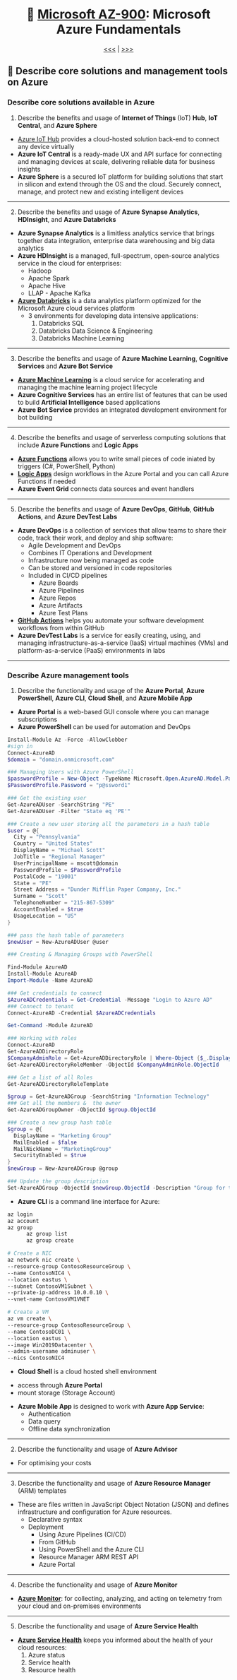 <div align="center">
      
# 🧱 [Microsoft AZ-900](az-900-index.md): Microsoft Azure Fundamentals
      
[<<<](az-900-part2.md) | [>>>](az-900-part4.md)
      
</div>
 

## 🔨 Describe core solutions and management tools on Azure 

### Describe core solutions available in Azure
1. Describe the benefits and usage of **Internet of Things** (IoT) **Hub**, **IoT Central**, and **Azure Sphere**
+ [Azure IoT Hub](https://azure.microsoft.com/en-gb/services/iot-hub/#overview) provides a cloud-hosted solution back-end to connect any device virtually
+ **Azure IoT Central** is a ready-made UX and API surface for connecting and managing devices at scale, delivering reliable data for business insights
+ **Azure Sphere** is a secured IoT platform for building solutions that start in silicon and extend through the OS and the cloud. Securely connect, manage, and protect new and existing intelligent devices

- - -

2. Describe the benefits and usage of **Azure Synapse Analytics**, **HDInsight**, and **Azure Databricks**
+ **Azure Synapse Analytics** is a limitless analytics service that brings together data integration, enterprise data warehousing and big data analytics
+ **Azure HDInsight** is a managed, full-spectrum, open-source analytics service in the cloud for enterprises:
  - Hadoop
  - Apache Spark
  - Apache Hive
  - LLAP
        - Apache Kafka
+ **[Azure Databricks](https://learn.microsoft.com/en-us/azure/databricks/scenarios/what-is-azure-databricks#apache-spark-based-analytics-platform)** is a data analytics platform optimized for the Microsoft Azure cloud services platform
    + 3 environments for developing data intensive applications:
        1. Databricks SQL
        2. Databricks Data Science & Engineering
        3. Databricks Machine Learning

- - -

3. Describe the benefits and usage of **Azure Machine Learning**, **Cognitive Services** and **Azure Bot Service**
+ **[Azure Machine Learning](https://learn.microsoft.com/EN-US/azure/machine-learning/overview-what-is-azure-machine-learning)** is a cloud service for accelerating and managing the machine learning project lifecycle
+ **Azure Cognitive Services** has an entire list of features that can be used to build **Artificial Intelligence** based applications
+ **Azure Bot Service** provides an integrated development environment for bot building
- - -

4. Describe the benefits and usage of serverless computing solutions that include **Azure Functions** and **Logic Apps**
+ **[Azure Functions](https://learn.microsoft.com/en-us/azure/azure-functions/functions-overview)** allows you to write small pieces of code iniated by triggers (C#, PowerShell, Python)
+ **[Logic Apps](https://learn.microsoft.com/en-us/azure/logic-apps/logic-apps-overview)** design workflows in the Azure Portal and you can call Azure Functions if needed
+ **Azure Event Grid** connects data sources and event handlers

- - -

5. Describe the benefits and usage of **Azure DevOps**, **GitHub**, **GitHub Actions**, and **Azure DevTest Labs**
+ **Azure DevOps** is a collection of services that allow teams to share their code, track their work, and deploy and ship software:
  + Agile Development and DevOps
  + Combines IT Operations and Development
  + Infrastructure now being managed as code
  + Can be stored and versioned in code repositories
  + Included in CI/CD pipelines
    - Azure Boards
    - Azure Pipelines
    - Azure Repos
    - Azure Artifacts
    - Azure Test Plans
+ **[GitHub Actions](https://learn.microsoft.com/en-us/azure/developer/github/github-actions)** helps you automate your software development workflows from within GitHub
+ **Azure DevTest Labs** is a service for easily creating, using, and managing infrastructure-as-a-service (IaaS) virtual machines (VMs) and platform-as-a-service (PaaS) environments in labs

- - -

### Describe Azure management tools
1. Describe the functionality and usage of the **Azure Portal**, **Azure PowerShell**, **Azure CLI**, **Cloud Shell**, and **Azure Mobile App**

+ **Azure Portal** is a web-based GUI console where you can manage subscriptions
+ **Azure PowerShell** can be used for automation and DevOps     
      
```ps1
Install-Module Az -Force -AllowClobber
#sign in
Connect-AzureAD 
$domain = "domain.onmicrosoft.com"

### Managing Users with Azure PowerShell
$passwordProfile = New-Object -TypeName Microsoft.Open.AzureAD.Model.PasswordProfile
$PasswordProfile.Password = "p@ssword1"

### Get the existing user
Get-AzureADUser -SearchString "PE"
Get-AzureADUser -Filter "State eq 'PE'"

### Create a new user storing all the parameters in a hash table
$user = @{
  City = "Pennsylvania"
  Country = "United States"
  DisplayName = "Michael Scott"
  JobTitle = "Regional Manager"
  UserPrincipalName = mscott@domain
  PasswordProfile = $PasswordProfile
  PostalCode = "19001"
  State = "PE"
  Street Address = "Dunder Mifflin Paper Company, Inc."
  Surname = "Scott"
  TelephoneNumber = "215-867-5309"
  AccountEnabled = $true
  UsageLocation = "US"
}

### pass the hash table of parameters
$newUser = New-AzureADUser @user

### Creating & Managing Groups with PowerShell 

Find-Module AzureAD
Install-Module AzureAD
Import-Module -Name AzureAD

### Get credentials to connect
$AzureADCredentials = Get-Credential -Message "Login to Azure AD"
### Connect to tenant
Connect-AzureAD -Credential $AzureADCredentials

Get-Command -Module AzureAD

### Working with roles
Connect-AzureAD
Get-AzureADDirectoryRole
$CompanyAdminRole = Get-AzureADDirectoryRole | Where-Object {$_.DisplayName -eq "Comapany Administrator"}
Get-AzureADDirectoryRoleMember -ObjectId $CompanyAdminRole.ObjectId

### Get a list of all Roles
Get-AzureADDirectoryRoleTemplate

$group = Get-AzureADGroup -SearchString "Information Technology"
### Get all the members &  the owner
Get-AzureADGroupOwner -ObjectId $group.ObjectId

### Create a new group hash table
$group = @{
  DisplayName = "Marketing Group"
  MailEnabled = $false
  MailNickName = "MarketingGroup"
  SecurityEnabled = $true
}
$newGroup = New-AzureADGroup @group

### Update the group description
Set-AzureADGroup -ObjectId $newGroup.ObjectId -Description "Group for the Marketing Department"
```
+ **Azure CLI** is a command line interface for Azure:

```sh     
az login
az account   
az group
      az group list
      az group create

# Create a NIC
az network nic create \
--resource-group ContosoResourceGroup \
--name ContosoNIC4 \
--location eastus \
--subnet ContosoVM1Subnet \
--private-ip-address 10.0.0.10 \
--vnet-name ContosoVM1VNET

# Create a VM
az vm create \
--resource-group ContosoResourceGroup \
--name ContosoDC01 \
--location eastus \
--image Win2019Datacenter \
--admin-username adminuser \
--nics ContosoNIC4
```

+  **Cloud Shell** is a cloud hosted shell environment
  - access through **Azure Portal**
  - mount storage (Storage Account)


+ **Azure Mobile App** is designed to work with **Azure App Service**:
  - Authentication
  - Data query
  - Offline data synchronization
      

- - -

2. Describe the functionality and usage of **Azure Advisor**
- For optimising your costs

- - -
3. Describe the functionality and usage of **Azure Resource Manager** (ARM) templates
+ These are files written in JavaScript Object Notation (JSON) and defines infrastructure and configuration for Azure resources.
  + Declarative syntax
  + Deployment
    - Using Azure Pipelines (CI/CD)
    - From GitHub
    - Using PowerShell and the Azure CLI
    - Resource Manager ARM REST API
    - Azure Portal
- - -
4. Describe the functionality and usage of **Azure Monitor**
+ **[Azure Monitor](https://learn.microsoft.com/en-us/azure/azure-monitor/overview)**: for collecting, analyzing, and acting on telemetry from your cloud and on-premises environments
- - -
5. Describe the functionality and usage of **Azure Service Health**
+ **[Azure Service Health](https://learn.microsoft.com/en-us/azure/service-health/overview)** keeps you informed about the health of your cloud resources:
    1. Azure status
    2. Service health
    3. Resource health

